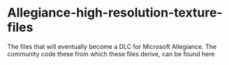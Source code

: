 # Allegiance-high-resolution-texture-files
The files that will eventually become a DLC for Microsoft Allegiance. The community code these from which these files derive, can be found here
